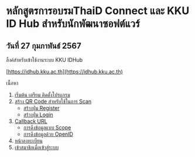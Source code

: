 # หลักสูตรการอบรมThaiD Connect และ KKU ID Hub สำหรับนักพัฒนาซอฟต์แวร์
## วันที่ 27 กุมภาพันธ์ 2567

ลิ้งค์สำหรับเข้าใช้งานระบบ KKU IDHub


[https://idhub.kku.ac.th](https://idhub.kku.ac.th)


เนื้อหา

   1. [เริ่มต้น เตรียม ติดตั้งโปรแกรม](docs/_1_start.md)
   2. [สร้าง QR Code สำหรับใช้ในการ Scan](docs/_2_createLoginQR.md)
      - [สร้างปุ่ม Register](docs/_2.1_createRegisterButton.md)
      - [สร้างปุ่ม Login](docs/_2.2_loginButton.md)
   3. [Callback URL](docs/_3_callbackUri.md)
      - [การดึงข้อมูลแบบ Scope](docs/_3.2_callbackUriScope.md)
      - [การดึงข้อมูลด้วย OpenID](docs/_3.1_callbackUriOpenID.md)
   4. [หน้าลงทะเบียน](docs/_4_registerPage.md)
   5. [เข้าสมาชิกเมื่อเข้าสู่ระบบ](docs/_5_authorizePage.md)